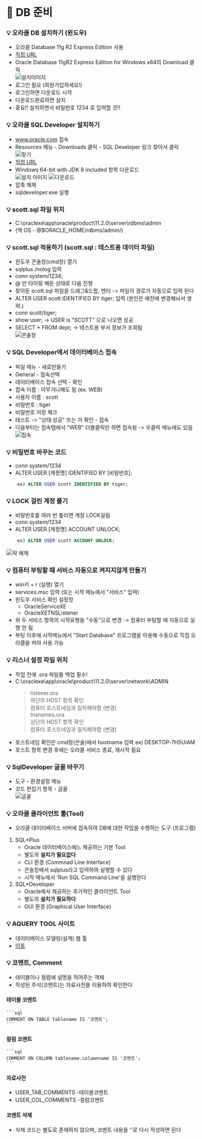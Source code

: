 # :pushpin: DB 준비

### :bulb: 오라클 DB 설치하기 (윈도우)
- 오라클 Database 11g R2 Express Edition 사용
- [직접 URL](https://www.oracle.com/database/technologies/xe-prior-release-downloads.html)
- Oracle Database 11gR2 Express Edition for Windows x64의 Download 클릭   
![설치이미지](https://i.imgur.com/Fk3nq2h.png)
- 로그인 필요 (회원가입하세요!)
- 로그인하면 다운로드 시작
- 다운로드완료하면 설치
- 중요!! 설치하면서 비밀번호 1234 로 입력할 것!!

### :bulb: 오라클 SQL Developer 설치하기
- www.oracle.com 접속
- Resources 메뉴 - Downloads 클릭 - SQL Developer 링크 찾아서 클릭   
![찾기](https://imgur.com/3NCRcmU.png)
- [직접 URL](https://www.oracle.com/tools/downloads/sqldev-downloads.html)   
- Windows 64-bit with JDK 8 included 항목 다운로드   
![설치 이미지](https://imgur.com/vEbEzvH.png)
![다운로드](https://imgur.com/DxyPy5k.png)
- 압축 해제
- sqldeveloper.exe 실행

### :bulb: scott.sql 파일 위치
- C:\oraclexe\app\oracle\product\11.2.0\server\rdbms\admin
- (맥 OS - @$ORACLE_HOME/rdbms/admin/)

### :bulb: scott.sql 적용하기 (scott.sql : 테스트용 데이터 파일)
- 윈도우 콘솔창(cmd창) 열기
- sqlplus /nolog 입력
- conn system/1234;
- @ 만 타이핑 해둔 상태로 다음 진행
- 찾아둔 scott.sql 파일을 드래그&드랍, 엔터 -> 파일의 경로가 자동으로 입력 된다
- ALTER USER scott IDENTIFIED BY tiger; 입력 (본인은 예전에 변경해놔서 생략.)
- conn scott/tiger;
- show user; -> USER is "SCOTT" 으로 나오면 성공
- SELECT * FROM dept; -> 테스트용 부서 정보가 조회됨   
![콘솔창](https://imgur.com/OnrSQiA.png)

### :bulb: SQL Developer에서 데이터베이스 접속
- 파일 메뉴 - 새로만들기
- General - 접속선택
- 데이터베이스 접속 선택 - 확인
- 접속 이름 : 아무거나해도 됨 (ex. WEB)
- 사용자 이름 : scott
- 비밀번호 : tiger
- 비밀번호 저장 체크
- 테스트 -> "상태:성공" 뜨는 거 확인 - 접속
- 다음부터는 접속탭에서 "WEB" 더블클릭만 하면 접속됨 -> 우클릭 메뉴에도 있음   
![접속](https://i.imgur.com/rm8zUXZ.png)

### :bulb: 비밀번호 바꾸는 코드
- conn system/1234
- ALTER USER [계정명] IDENTIFIED BY [비밀번호];
```sql
    ex)	ALTER USER scott IDENTIFIED BY tiger;
```

### :bulb: LOCK 걸린 계정 풀기
- 비밀번호를 여러 번 틀리면 계정 LOCK걸림
- conn system/1234
- ALTER USER [계정명] ACCOUNT UNLOCK;
```sql
	ex) ALTER USER scott ACCOUNT UNLOCK;
```
![락 해제](https://imgur.com/MJVyK16.png)

### :bulb: 컴퓨터 부팅할 때 서비스 자동으로 켜지지않게 만들기
- win키 + r (실행) 열기
- services.msc 입력 (또는 시작 메뉴에서 "서비스" 입력)
- 윈도우 서비스 확인 설정창
    - OracleServiceXE
    - OracleXETNSListener
- 위 두 서비스 항목의 시작유형을 "수동"으로 변경 -> 컴퓨터 부팅할 때 자동으로 실행 안 됨
- 부팅 이후에 시작메뉴에서 "Start Database" 프로그램을 이용해 수동으로 직접 오라클을 켜야 사용 가능

### :bulb: 리스너 설정 파일 위치
- 작업 전에 .ora 파일들 백업 필수!
- C:\oraclexe\app\oracle\product\11.2.0\server\network\ADMIN
  > listener.ora   
	하단의 HOST 항목 확인   
	컴퓨터 호스트네임과 일치해야함 (변경)    
  > tnsnames.ora   
	상단의 HOST 항목 확인   
	컴퓨터 호스트네임과 일치해야함 (변경)   
- 호스트네임 확인은 cmd창(콘솔)에서 hostname 입력 ex) DESKTOP-7H5UIAM
- 호스트 항목 변경 후에는 오라클 서비스 종료, 재시작 필요

### :bulb: SqlDeveloper 글꼴 바꾸기
- 도구 - 환경설정 메뉴
- 코드 편집기 항목 - 글꼴   
![글꼴](https://i.imgur.com/aTkb0oi.png)

### :bulb: 오라클 클라이언트 툴(Tool)
- 오라클 데이터베이스 서버에 접속하여 DB에 대한 작업을 수행하는 도구 (프로그램)
1. SQL*Plus
	- Oracle 데이터베이스에느 제공하는 기본 Tool
	- 별도의 **설치가 필요없다**
	- CLI 환경 (Commnad Line Interface)
	- 콘솔창에서 sqlplus라고 입력하여 실행할 수 있다
	- 시작 메뉴에서 'Run SQL Command Line'을 실행한다
2. SQL*Developer
	- Oracle에서 제공하는 추가적인 클라이언트 Tool
	- 별도의 **설치가 필요하다**
	- GUI 환경 (Graphical User Interface)

### :bulb: AQUERY TOOL 사이트
- 데이터베이스 모델링(설계) 웹 툴
- [이동](https://aquerytool.com/)

### :bulb: 코멘트, Comment
- 테이블이나 컬럼에 설명을 적어주는 객체
- 작성된 주석(코멘트)는 자료사전을 이용하여 확인한다
#### 테이블 코멘트
	```sql
	COMMENT ON TABLE tablename IS '코멘트';
	```
#### 컬럼 코멘트
	```sql
	COMMENT ON COLUMN tablename.columnname IS '코멘트';
	```
#### 자료사전
- USER_TAB_COMMENTS -테이블코멘트
- USER_COL_COMMENTS -컬럼코멘트
#### 코멘트 삭제
- 삭제 코드는 별도로 존재하지 않으며, 코멘트 내용을 ''로 다시 작성하면 된다
